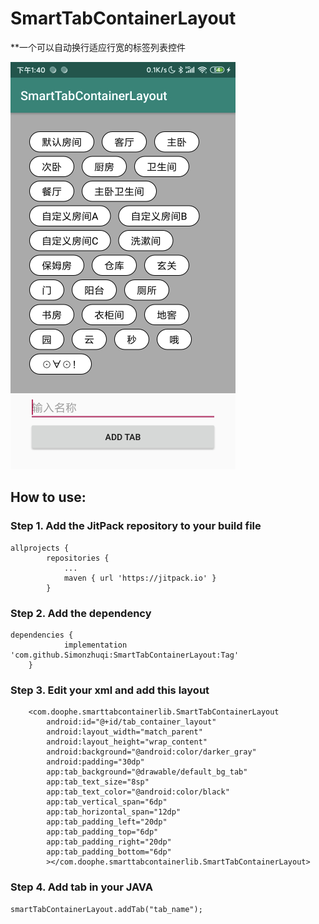# SmartTabContainerLayout

**一个可以自动换行适应行宽的标签列表控件

![image](https://github.com/Simonzhuqi/SmartTabContainerLayout/blob/master/images/demo.png)

## How to use:

### Step 1. Add the JitPack repository to your build file
```
allprojects {
		repositories {
			...
			maven { url 'https://jitpack.io' }
		}
```
### Step 2. Add the dependency
```
dependencies {
	        implementation 'com.github.Simonzhuqi:SmartTabContainerLayout:Tag'
	}
```
### Step 3. Edit your xml and add this layout
```
    <com.doophe.smarttabcontainerlib.SmartTabContainerLayout
        android:id="@+id/tab_container_layout"
        android:layout_width="match_parent"
        android:layout_height="wrap_content"
        android:background="@android:color/darker_gray"
        android:padding="30dp"
        app:tab_background="@drawable/default_bg_tab"
        app:tab_text_size="8sp"
        app:tab_text_color="@android:color/black"
        app:tab_vertical_span="6dp"
        app:tab_horizontal_span="12dp"
        app:tab_padding_left="20dp"
        app:tab_padding_top="6dp"
        app:tab_padding_right="20dp"
        app:tab_padding_bottom="6dp"
        ></com.doophe.smarttabcontainerlib.SmartTabContainerLayout>
```
### Step 4. Add tab in your JAVA
```    
smartTabContainerLayout.addTab("tab_name");
```


